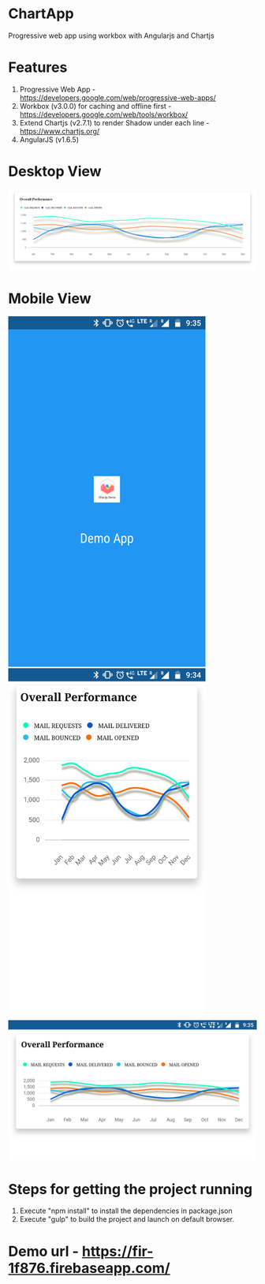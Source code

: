# ChartApp
Progressive web app using workbox with Angularjs and Chartjs 

# Features
1. Progressive Web App - https://developers.google.com/web/progressive-web-apps/
2. Workbox (v3.0.0) for caching and offline first - https://developers.google.com/web/tools/workbox/
3. Extend Chartjs (v2.7.1) to render Shadow under each line - https://www.chartjs.org/
4. AngularJS (v1.6.5)

# Desktop View

<img src="https://github.com/akash-pal/ChartApp/blob/master/screenshots/Desktop.PNG"/>

# Mobile View

<div>
  <img width="400" src="https://github.com/akash-pal/ChartApp/blob/master/screenshots/Mobile%20Splash%20Screen.png"/>
  <img width="400" src="https://github.com/akash-pal/ChartApp/blob/master/screenshots/Mobile%20Portrait.png"/>
</div>

<div>
 <img src="https://github.com/akash-pal/ChartApp/blob/master/screenshots/Mobile%20Landscape.png"/>
</div>

# Steps for getting the project running
1. Execute "npm install" to install the dependencies in package.json
2. Execute "gulp" to build the project and launch on default browser.

# Demo url - https://fir-1f876.firebaseapp.com/
